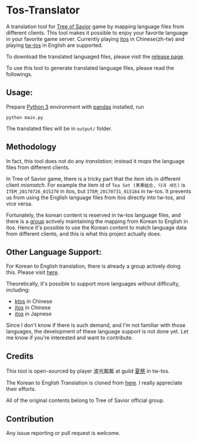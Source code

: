 # Tos-Translator

A translation tool for [Tree of Savior](https://treeofsavior.com/page/main/) game by mapping language files from different clients. This tool makes it possible to enjoy your favorite language in your favorite game server. Currently playing [itos](https://treeofsavior.com/page/main/) in Chinese(zh-tw) and playing [tw-tos](http://tos.x2game.com.tw/) in English are supported.

To download the translated languaged files, please visit the [release page](https://github.com/hiiwave/Tos-Translater/releases).

To use this tool to generate translated language files, please read the followings.

## Usage:

Prepare [Python 3](https://www.python.org/) environment with [pandas](http://pandas.pydata.org/) installed, run
```
python main.py
```

The translated files will be in `output/` folder.

## Methodology

In fact, this tool does not do any *translation*; instead it *maps* the language files from different clients. 

In Tree of Savior game, there is a tricky part that the item ids in different client *mismatch*.
For example the item id of `Tea Set (茶果組合, 다과 세트)` is `ITEM_20170726_015270` in itos, but `ITEM_20170731_015184` in tw-tos.
It prevents us from using the English language files from itos directly into tw-tos, and vice versa.

Fortunately, the korean content is reserved in tw-tos language files, and there is a [group]((https://github.com/Treeofsavior/EnglishTranslation)) actively maintaining the mapping from Korean to English in itos.
Hence it's possible to use the Korean content to match language data from different clients, and this is what this project actually does.

## Other Language Support:
For Korean to English translation, there is already a group actively doing this. Please visit [here](https://github.com/Treeofsavior/EnglishTranslation).

Theoretically, it's possible to support more languages without difficulty, including:
- [ktos](http://tos.nexon.com) in Chinese
- [jtos](http://tos.nexon.co.jp/) in Chinese
- [itos](https://treeofsavior.com/page/main/) in Japnese

Since I don't know if there is such demand, and I'm not familiar with those languages, the development of these language support is not done yet. Let me know if you're interested and want to contribute.

## Credits
This tool is open-sourced by player 波光粼粼 at guild [夏祭](https://forum.gamer.com.tw/C.php?bsn=19840&snA=29788) in tw-tos.

The Korean to English Translation is cloned from [here](https://github.com/Treeofsavior/EnglishTranslation). I really appreciate their efforts.

All of the original contents belong to Tree of Savior official group.

## Contribution
Any issue reporting or pull request is welcome. 
